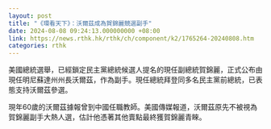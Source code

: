 ```yaml
---
layout: post
title: "《環看天下》：沃爾茲成為賀錦麗競選副手"
date: 2024-08-08 09:24:13.000000000 +08:00
link: https://news.rthk.hk/rthk/ch/component/k2/1765264-20240808.htm
categories: rthk
---
```


美國總統選舉，已經鎖定民主黨總統候選人提名的現任副總統賀錦麗，正式公布由現任明尼蘇達州州長沃爾茲，作為副手。現任總統拜登同多名民主黨前總統，已表態支持沃爾茲參選。

現年60歲的沃爾茲據報曾到中國任職教師。美國傳媒報道，沃爾茲原先不被視為賀錦麗副手大熱人選，估計他憑著其他賣點最終獲賀錦麗青睞。

